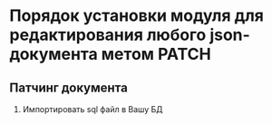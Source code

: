 # Порядок установки модуля для редактирования любого json-документа метом PATCH

## Патчинг документа 

1) Импортировать sql файл в Вашу БД
